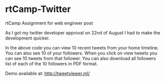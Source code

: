 # rtCamp-Twitter
rtCamp Assignment for web engineer post

As I got my twitter developer approval on 22nd of August I had to make the development quicker.

In the above code you can view 10 recent tweets from your home timeline.
You can also see 10 of your followers.
When you click on view tweets you can see 10 tweets from that follower.
You can also download all followers list of each of the 10 followers in PDF format.

Demo available at: http://tweetviewer.ml/

